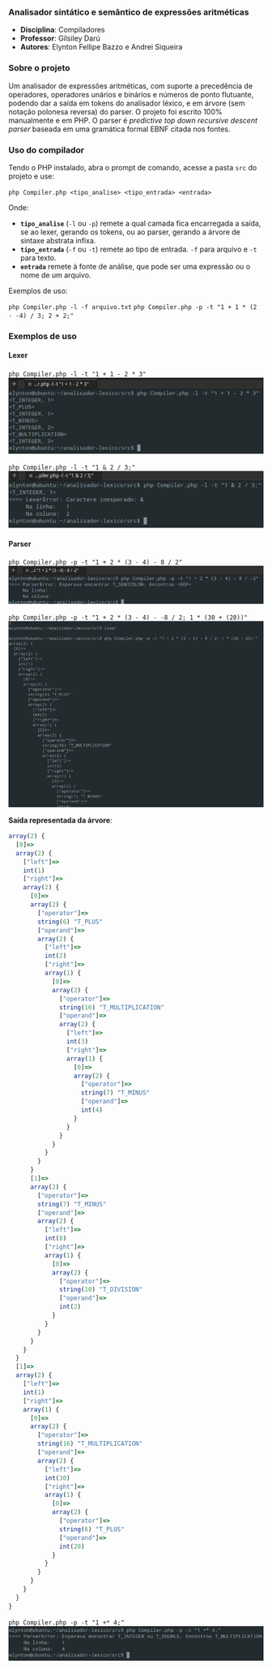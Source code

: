 ### Analisador sintático e semântico de expressões aritméticas

- **Disciplina**: Compiladores
- **Professor**: Gilsiley Darú
- **Autores**: Elynton Fellipe Bazzo e Andrei Siqueira

### Sobre o projeto

Um analisador de expressões aritméticas, com suporte a precedência de operadores, operadores unários e binários e números de ponto
flutuante, podendo dar a saída em tokens do analisador léxico, e em árvore (sem notação polonesa reversa) do parser. O projeto foi escrito
100% manualmente e em PHP. O parser é *predictive top down recursive descent parser* baseada em uma gramática formal EBNF citada nos fontes.

### Uso do compilador

Tendo o PHP instalado, abra o prompt de comando, acesse a pasta `src` do projeto e use:

`php Compiler.php <tipo_analise> <tipo_entrada> <entrada>`

Onde:
- **`tipo_analise`** (`-l` ou `-p`) remete a qual camada fica encarregada a saída, se ao lexer, gerando os tokens, ou ao parser, gerando
a árvore de sintaxe abstrata infixa.
- **`tipo_entrada`** (`-f` ou `-t`) remete ao tipo de entrada. `-f` para arquivo e `-t` para texto.
- **`entrada`** remete à fonte de análise, que pode ser uma expressão ou o nome de um arquivo.

Exemplos de uso:

`php Compiler.php -l -f arquivo.txt`
`php Compiler.php -p -t "1 + 1 * (2 - -4) / 3; 2 + 2;"`

### Exemplos de uso

#### Lexer

`php Compiler.php -l -t "1 + 1 - 2 * 3"`
![lexer_1](./examples/lexer_1.png)



`php Compiler.php -l -t "1 & 2 / 3;"`
![lexer_2](./examples/lexer_2.png)

#### Parser

`php Compiler.php -p -t "1 + 2 * (3 - 4) - 8 / 2"`
![parser_1](./examples/parser_1.png)

`php Compiler.php -p -t "1 + 2 * (3 - 4) - -8 / 2; 1 * (30 + (20))"`
![parser_2](./examples/parser_2.png)


**Saída representada da árvore**:
```js
array(2) {
  [0]=>
  array(2) {
    ["left"]=>
    int(1)
    ["right"]=>
    array(2) {
      [0]=>
      array(2) {
        ["operator"]=>
        string(6) "T_PLUS"
        ["operand"]=>
        array(2) {
          ["left"]=>
          int(2)
          ["right"]=>
          array(1) {
            [0]=>
            array(2) {
              ["operator"]=>
              string(16) "T_MULTIPLICATION"
              ["operand"]=>
              array(2) {
                ["left"]=>
                int(3)
                ["right"]=>
                array(1) {
                  [0]=>
                  array(2) {
                    ["operator"]=>
                    string(7) "T_MINUS"
                    ["operand"]=>
                    int(4)
                  }
                }
              }
            }
          }
        }
      }
      [1]=>
      array(2) {
        ["operator"]=>
        string(7) "T_MINUS"
        ["operand"]=>
        array(2) {
          ["left"]=>
          int(8)
          ["right"]=>
          array(1) {
            [0]=>
            array(2) {
              ["operator"]=>
              string(10) "T_DIVISION"
              ["operand"]=>
              int(2)
            }
          }
        }
      }
    }
  }
  [1]=>
  array(2) {
    ["left"]=>
    int(1)
    ["right"]=>
    array(1) {
      [0]=>
      array(2) {
        ["operator"]=>
        string(16) "T_MULTIPLICATION"
        ["operand"]=>
        array(2) {
          ["left"]=>
          int(30)
          ["right"]=>
          array(1) {
            [0]=>
            array(2) {
              ["operator"]=>
              string(6) "T_PLUS"
              ["operand"]=>
              int(20)
            }
          }
        }
      }
    }
  }
}
```

`php Compiler.php -p -t "1 +* 4;"`
![parser_4](./examples/parser_4.png)

